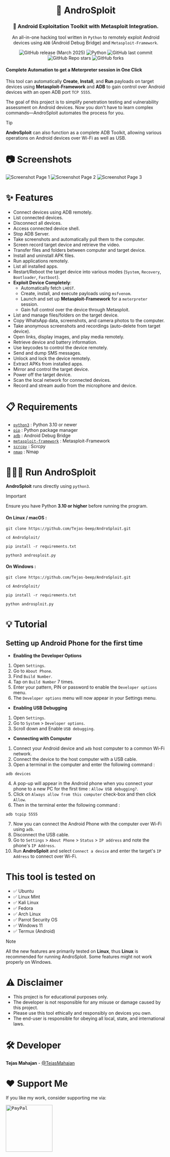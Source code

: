 <div align="center">
  
# 🤖 AndroSploit
  
### 🤖 Android Exploitation Toolkit with Metasploit Integration.

An all-in-one hacking tool written in `Python` to remotely exploit Android devices using `ADB` (Android Debug Bridge) and `Metasploit-Framework`.

![GitHub release (March 2025)](https://img.shields.io/github/v/release/Tejas-beep/AndroSploit)
![Python](https://img.shields.io/badge/python-v3.10%2B-blue)
![GitHub last commit](https://img.shields.io/github/last-commit/Tejas-beep/AndroSploit?logo=github)
![GitHub Repo stars](https://img.shields.io/github/stars/Tejas-beep/AndroSploit?style=social)
![GitHub forks](https://img.shields.io/github/forks/Tejas-beep/AndroSploit?style=social)

</div>

#### Complete Automation to get a Meterpreter session in One Click

This tool can automatically __Create__, __Install__, and __Run__ payloads on target devices using __Metasploit-Framework__ and __ADB__ to gain control over Android devices with an open ADB port `TCP 5555`.

The goal of this project is to simplify penetration testing and vulnerability assessment on Android devices. Now you don't have to learn complex commands—AndroSploit automates the process for you.

> [!TIP]
> __AndroSploit__ can also function as a complete ADB Toolkit, allowing various operations on Android devices over Wi-Fi as well as USB. 

# 📷 Screenshots

![Screenshot Page 1](docs/Screenshot-1.PNG)
![Screenshot Page 2](docs/Screenshot-2.PNG)
![Screenshot Page 3](docs/Screenshot-3.PNG)

# ✨ Features

* Connect devices using ADB remotely.
* List connected devices.
* Disconnect all devices.
* Access connected device shell.
* Stop ADB Server.
* Take screenshots and automatically pull them to the computer.
* Screen record target device and retrieve the video.
* Transfer files and folders between computer and target device.
* Install and uninstall APK files.
* Run applications remotely.
* List all installed apps.
* Restart/Reboot the target device into various modes (`System`, `Recovery`, `Bootloader`, `Fastboot`).
* __Exploit Device Completely__:
  - Automatically fetch `LHOST`.
  - Create, install, and execute payloads using `msfvenom`.
  - Launch and set up __Metasploit-Framework__ for a `meterpreter` session.
  - Gain full control over the device through Metasploit.
* List and manage files/folders on the target device.
* Copy WhatsApp data, screenshots, and camera photos to the computer.
* Take anonymous screenshots and recordings (auto-delete from target device).
* Open links, display images, and play media remotely.
* Retrieve device and battery information.
* Use keycodes to control the device remotely.
* Send and dump SMS messages.
* Unlock and lock the device remotely.
* Extract APKs from installed apps.
* Mirror and control the target device.
* Power off the target device.
* Scan the local network for connected devices.
* Record and stream audio from the microphone and device.

# 📋 Requirements  
* [`python3`](https://www.python.org/) : Python 3.10 or newer
* [`pip`](https://pip.pypa.io/en/stable/installation/) : Python package manager
* [`adb`](https://developer.android.com/studio/command-line/adb) : Android Debug Bridge
* [`metasploit-framework`](https://www.metasploit.com/) : Metasploit-Framework
* [`scrcpy`](https://github.com/Genymobile/scrcpy) : Scrcpy
* [`nmap`](https://nmap.org/) : Nmap

# 👨🏻‍💻 Run AndroSploit

__AndroSploit__ runs directly using `python3`.

> [!IMPORTANT]
> Ensure you have Python __3.10 or higher__ before running the program.

#### On Linux / macOS :
```
git clone https://github.com/Tejas-beep/AndroSploit.git
```
```
cd AndroSploit/
```
```
pip install -r requirements.txt
```
```
python3 androsploit.py
```
#### On Windows :
```
git clone https://github.com/Tejas-beep/AndroSploit.git
```
```
cd AndroSploit/
```
```
pip install -r requirements.txt
```
```
python androsploit.py
```

# 💡 Tutorial


## Setting up Android Phone for the first time

* __Enabling the Developer Options__

1. Open `Settings`.
2. Go to `About Phone`.
3. Find `Build Number`.
4. Tap on `Build Number` 7 times.
5. Enter your pattern, PIN or password to enable the `Developer options` menu.
6. The `Developer options` menu will now appear in your Settings menu.

* __Enabling USB Debugging__

1. Open `Settings`.
2. Go to `System` > `Developer options`.
3. Scroll down and Enable `USB debugging`.

* __Connecting with Computer__

1. Connect your Android device and `adb` host computer to a common Wi-Fi network.
2. Connect the device to the host computer with a USB cable.
3. Open a terminal in the computer and enter the following command :
```
adb devices
```
4. A pop-up will appear in the Android phone when you connect your phone to a new PC for the first time : `Allow USB debugging?`.
5. Click on `Always allow from this computer` check-box and then click `Allow`.
6. Then in the terminal enter the following command :
```
adb tcpip 5555
```
7. Now you can connect the Android Phone with the computer over Wi-Fi using `adb`.
8. Disconnect the USB cable.
9. Go to `Settings` >  `About Phone` > `Status` > `IP address` and note the phone's `IP Address`.
10. Run __AndroSploit__ and select `Connect a device` and enter the target's `IP Address` to connect over Wi-Fi.


# This tool is tested on

-  ✅ Ubuntu
-  ✅ Linux Mint
-  ✅ Kali Linux
-  ✅ Fedora
-  ✅ Arch Linux
-  ✅ Parrot Security OS
-  ✅ Windows 11
-  ✅ Termux (Android)

> [!NOTE]
> All the new features are primarily tested on **Linux**, thus **Linux** is recommended for running AndroSploit.
Some features might not work properly on Windows.
    

# ⚠️ Disclaimer

* This project is for educational purposes only.
* The developer is not responsible for any misuse or damage caused by this project.
* Please use this tool ethically and responsibly on devices you own.
* The end-user is responsible for obeying all local, state, and international laws.

# 🛠️ Developer

**Tejas Mahajan** - [@TejasMahajan](https://github.com/Tejas-beep)

# ❤️ Support Me
If you like my work, consider supporting me via:

<a href="https://paypal.me/Tejasmahajan18" target="_blank"> <kbd> <img src="https://github.com/Tejas-beep/Tejas-Beep/blob/main/Tejas-Beep/docs/paypal-button-blue.png" alt="PayPal" width="147"></a>
